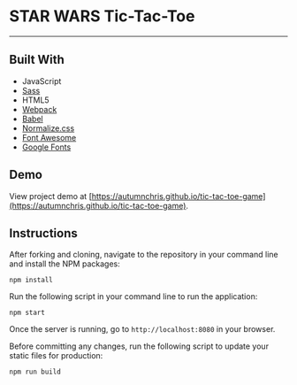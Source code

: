 # STAR WARS Tic-Tac-Toe

---

## Built With
* JavaScript
* [Sass](http://sass-lang.com)
* HTML5
* [Webpack](https://webpack.js.org)
* [Babel](https://babeljs.io)
* [Normalize.css](https://necolas.github.io/normalize.css)
* [Font Awesome](https://fontawesome.com)
* [Google Fonts](https://fonts.google.com)

## Demo

View project demo at [https://autumnchris.github.io/tic-tac-toe-game](https://autumnchris.github.io/tic-tac-toe-game).

## Instructions

After forking and cloning, navigate to the repository in your command line and install the NPM packages:
```
npm install
```

Run the following script in your command line to run the application:
```
npm start
```

Once the server is running, go to `http://localhost:8080` in your browser.

Before committing any changes, run the following script to update your static files for production:
```
npm run build
```